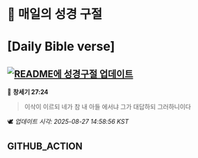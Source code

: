 # 🙏 매일의 성경 구절
# [Daily Bible verse]
## [![README에 성경구절 업데이트](https://github.com/DONGSUKA/first_test/actions/workflows/update-readme-bible.yml/badge.svg)](https://github.com/DONGSUKA/first_test/actions/workflows/update-readme-bible.yml)
<!-- START_BIBLE_VERSE -->
📖 **창세기 27:24**
> 이삭이 이르되 네가 참 내 아들 에서냐 그가 대답하되 그러하니이다

🕊️ _업데이트 시각: 2025-08-27 14:58:56 KST_
  <!-- END_BIBLE_VERSE -->
## GITHUB_ACTION
